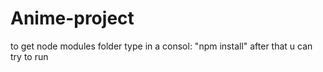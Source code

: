 # Anime-project
to get node modules folder type in a consol: "npm install"
after that  u can try to run
